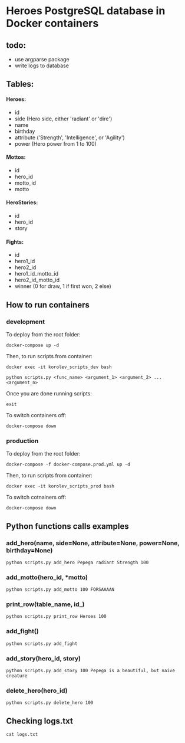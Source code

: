 # Heroes PostgreSQL database in Docker containers 
## todo:
- use argparse package
- write logs to database
## Tables:
#### Heroes:
- id
- side (Hero side, either 'radiant' or 'dire')
- name
- birthday
- attribute ('Strength', 'Intelligence', or 'Agility')
- power (Hero power from 1 to 100)
#### Mottos:
- id 
- hero_id
- motto_id
- motto
#### HeroStories:
- id
- hero_id
- story
#### Fights:
- id
- hero1_id
- hero2_id
- hero1_id_motto_id
- hero2_id_motto_id
- winner (0 for draw, 1 if first won, 2 else)
## How to run containers
### development
To deploy from the root folder:

`docker-compose up -d`

Then, to run scripts from container:

`docker exec -it korolev_scripts_dev bash`

`python scripts.py <func_name> <argument_1> <argument_2> ... <argument_n>`

Once you are done running scripts:

`exit`

To switch containers off:

`docker-compose down`

### production
To deploy from the root folder:

`docker-compose -f docker-compose.prod.yml up -d`

Then, to run scripts from container:

`docker exec -it korolev_scripts_prod bash`

To switch cotnainers off:

`docker-compose down`
## Python functions calls examples
### add_hero(name, side=None, attribute=None, power=None, birthday=None)
`python scripts.py add_hero Pepega radiant Strength 100`
### add_motto(hero_id, *motto)
`python scripts.py add_motto 100 FORSAAAAN`
### print_row(table_name, id_)
`python scripts.py print_row Heroes 100`
### add_fight()
`python scripts.py add_fight`
### add_story(hero_id, story)
`python scripts.py add_story 100 Pepega is a beautiful, but naive creature`
### delete_hero(hero_id)
`python scripts.py delete_hero 100`
## Checking logs.txt
`cat logs.txt`
